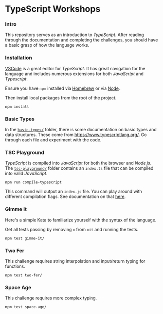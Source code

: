 # TypeScript Workshops

### Intro

This repository serves as an introduction to *TypeScript*. After reading through the documentation and completing the challenges, you should have a basic grasp of how the language works.

### Installation

[VSCode](code.visualstudio.com/download) is a great editor for *TypeScript*. It has great navigation for the language and includes numerous extensions for both *JavaScript* and *Typescript*.

Ensure you have `npm` installed via [Homebrew](https://changelog.com/posts/install-node-js-with-homebrew-on-os-x) or via [Node](https://nodejs.org/en/download/).

Then install local packages from the root of the project.
```shell
npm install
```

### Basic Types

In the [`basic-types/`](./basic-types/) folder, there is some documentation on basic types and data structures. These come from https://www.typescriptlang.org/. Go through each file and experiment with the code.

### TSC Playground

*TypeScript* is compiled into *JavaScript* for both the browser and *Node.js*. The [`tsc-playground/`](./tsc-playground) folder contains an `index.ts` file that can be compiled into valid *JavaScript*.

```shell
npm run compile-typescript
```

This command will output an `index.js` file. You can play around with different compilation flags. See documentation on that [here](https://www.typescriptlang.org/docs/handbook/compiler-options.html).

### Gimme It

Here's a simple Kata to familiarize yourself with the syntax of the language.

Get all tests passing by removing `x` from `xit` and running the tests.

```shell
npm test gimme-it/
```

### Two Fer

This challenge requires string interpolation and input/return typing for functions.

```shell
npm test two-fer/
```

### Space Age

This challenge requires more complex typing.

```shell
npm test space-age/
```
